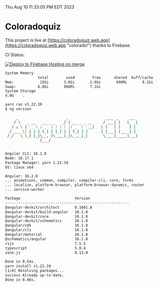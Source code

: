 Thu Aug 10 11:33:05 PM EDT 2023

# Coloradoquiz


This project is live at [https://coloradoquiz.web.app](https://coloradoquiz.web.app "colorado!") thanks to Firebase.

CI Status: 

[![Deploy to Firebase Hosting on merge](https://github.com/teamkushal/coloradoquiz/actions/workflows/firebase-hosting-merge.yml/badge.svg)](https://github.com/teamkushal/coloradoquiz/actions/workflows/firebase-hosting-merge.yml)

```bash
System Memory
               total        used        free      shared  buff/cache   available
Mem:            15Gi       3.6Gi       2.6Gi       496Mi       9.1Gi        10Gi
Swap:          8.0Gi       966Mi       7.1Gi
System Storage
4.0G	.
```
```bash
yarn run v1.22.19
$ ng version

     _                      _                 ____ _     ___
    / \   _ __   __ _ _   _| | __ _ _ __     / ___| |   |_ _|
   / △ \ | '_ \ / _` | | | | |/ _` | '__|   | |   | |    | |
  / ___ \| | | | (_| | |_| | | (_| | |      | |___| |___ | |
 /_/   \_\_| |_|\__, |\__,_|_|\__,_|_|       \____|_____|___|
                |___/
    

Angular CLI: 16.1.8
Node: 18.17.1
Package Manager: yarn 1.22.19
OS: linux x64

Angular: 16.2.0
... animations, common, compiler, compiler-cli, core, forms
... localize, platform-browser, platform-browser-dynamic, router
... service-worker

Package                         Version
---------------------------------------------------------
@angular-devkit/architect       0.1601.8
@angular-devkit/build-angular   16.1.8
@angular-devkit/core            16.1.8
@angular-devkit/schematics      16.1.8
@angular/cdk                    16.1.8
@angular/cli                    16.1.8
@angular/material               16.1.8
@schematics/angular             16.1.8
rxjs                            7.5.5
typescript                      5.0.4
zone.js                         0.13.0
    
Done in 0.54s.
yarn install v1.22.19
[1/4] Resolving packages...
success Already up-to-date.
Done in 0.46s.
```
